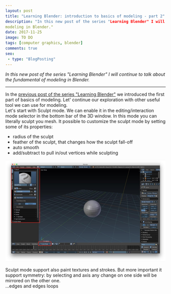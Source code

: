 ```yaml
---
layout: post
title: "Learning Blender: introduction to basics of modeling - part 2"
description: "In this new post of the series "Learning Blender" I will continue to talk about the fundamental of 
modeling in Blender."
date: 2017-11-25
image: TO DO
tags: [computer graphics, blender]
comments: true
seo:
 - type: "BlogPosting"
---
```


*In this new post of the series "Learning Blender" I will continue to talk about the fundamental of modeling in Blender.*

---

In the [previous post of the series "Learning Blender"](TODO) we introduced the first part of basics of modeling. 
Let' continue our exploration with other useful tool we can use for modeling.  
Let's start with Sculpt mode. We can enable it in the editing/interaction mode selector in the bottom bar of the 3D 
window. In this mode you can literally sculpt you mesh. It possible to customize the sculpt mode by setting some of 
its properties:

* radius of the sculpt
* feather of the sculpt, that changes how the sculpt fall-off
* auto smooth
* add/subtract to pull in/out vertices while sculpting

![blender sculpting](/assets/images/posts/blender-sculpting.jpg "blender sculpting")

Sculpt mode support also paint textures and strokes. But more important it support symmetry: by selecting and axis 
any change on one side will be mirrored on the other one.  
...edges and edges loops


